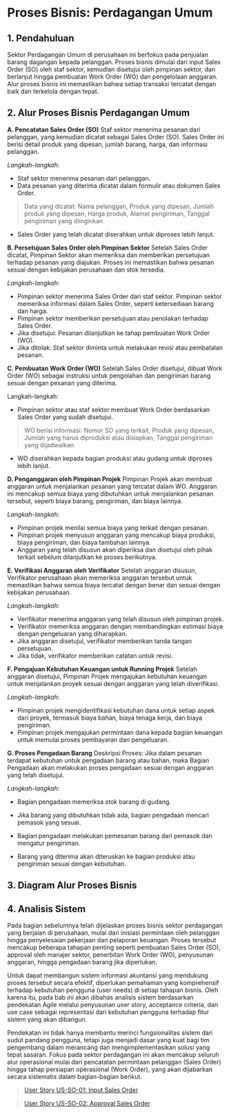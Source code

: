 # Proses Bisnis: Perdagangan Umum
## 1. Pendahuluan
Sektor Perdagangan Umum di perusahaan ini berfokus pada penjualan barang dagangan kepada pelanggan. Proses bisnis dimulai dari input Sales Order (SO) oleh staf sektor, kemudian disetujui oleh pimpinan sektor, dan berlanjut hingga pembuatan Work Order (WO) dan pengelolaan anggaran. Alur proses bisnis ini memastikan bahwa setiap transaksi tercatat dengan baik dan terkelola dengan tepat.

## 2. Alur Proses Bisnis Perdagangan Umum
**A. Pencatatan Sales Order (SO)**
Staf sektor menerima pesanan dari pelanggan, yang kemudian dicatat sebagai Sales Order (SO). Sales Order ini berisi detail produk yang dipesan, jumlah barang, harga, dan informasi pelanggan.

*Langkah-langkah*:

- Staf sektor menerima pesanan dari pelanggan.
- Data pesanan yang diterima dicatat dalam formulir atau dokumen Sales Order.  

>Data yang dicatat: Nama pelanggan, Produk yang dipesan, Jumlah produk yang dipesan, Harga produk, Alamat pengiriman, Tanggal pengiriman yang diinginkan

- Sales Order yang telah dicatat diserahkan untuk diproses lebih lanjut.

**B. Persetujuan Sales Order oleh Pimpinan Sektor**
Setelah Sales Order dicatat, Pimpinan Sektor akan memeriksa dan memberikan persetujuan terhadap pesanan yang diajukan. Proses ini memastikan bahwa pesanan sesuai dengan kebijakan perusahaan dan stok tersedia.

*Langkah-langkah:*

- Pimpinan sektor menerima Sales Order dari staf sektor.
Pimpinan sektor memeriksa informasi dalam Sales Order, seperti ketersediaan barang dan harga.
- Pimpinan sektor memberikan persetujuan atau penolakan terhadap Sales Order.
- Jika disetujui: Pesanan dilanjutkan ke tahap pembuatan Work Order (WO).
- Jika ditolak: Staf sektor diminta untuk melakukan revisi atau pembatalan pesanan.

**C. Pembuatan Work Order (WO)**
Setelah Sales Order disetujui, dibuat Work Order (WO) sebagai instruksi untuk pengolahan dan pengiriman barang sesuai dengan pesanan yang diterima.

Langkah-langkah:
- Pimpinan sektor atau staf sektor membuat Work Order berdasarkan Sales Order yang sudah disetujui.
>WO berisi informasi: Nomor SO yang terkait, Produk yang dipesan, Jumlah yang harus diproduksi atau disiapkan, Tanggal pengiriman yang dijadwalkan

- WO diserahkan kepada bagian produksi atau gudang untuk diproses lebih lanjut.

**D. Penganggaran oleh Pimpinan Projek**
Pimpinan Projek akan membuat anggaran untuk menjalankan pesanan yang tercatat dalam WO. Anggaran ini mencakup semua biaya yang dibutuhkan untuk menjalankan pesanan tersebut, seperti biaya barang, pengiriman, dan biaya lainnya.

*Langkah-langkah:*
- Pimpinan projek menilai semua biaya yang terkait dengan pesanan.
- Pimpinan projek menyusun anggaran yang mencakup biaya produksi, biaya pengiriman, dan biaya tambahan lainnya.
- Anggaran yang telah disusun akan diperiksa dan disetujui oleh pihak terkait sebelum dilanjutkan ke proses berikutnya.

**E. Verifikasi Anggaran oleh Verifikator**
Setelah anggaran disusun, Verifikator perusahaan akan memeriksa anggaran tersebut untuk memastikan bahwa semua biaya tercatat dengan benar dan sesuai dengan kebijakan perusahaan.

*Langkah-langkah:*

- Verifikator menerima anggaran yang telah disusun oleh pimpinan projek.
- Verifikator memeriksa anggaran dengan membandingkan estimasi biaya dengan pengeluaran yang diharapkan.
- Jika anggaran disetujui, verifikator memberikan tanda tangan persetujuan.
- Jika tidak, verifikator memberikan catatan untuk revisi.

**F. Pengajuan Kebutuhan Keuangan untuk Running Projek**
Setelah anggaran disetujui, Pimpinan Projek mengajukan kebutuhan keuangan untuk menjalankan proyek sesuai dengan anggaran yang telah diverifikasi.

*Langkah-langkah:*

- Pimpinan projek mengidentifikasi kebutuhan dana untuk setiap aspek dari proyek, termasuk biaya bahan, biaya tenaga kerja, dan biaya pengiriman.
- Pimpinan projek mengajukan permintaan dana kepada bagian keuangan untuk memulai proses pembayaran dan pengeluaran.

**G. Proses Pengadaan Barang**
Deskripsi Proses: Jika dalam pesanan terdapat kebutuhan untuk pengadaan barang atau bahan, maka Bagian Pengadaan akan melakukan proses pengadaan sesuai dengan anggaran yang telah disetujui.

*Langkah-langkah:*

- Bagian pengadaan memeriksa stok barang di gudang.

- Jika barang yang dibutuhkan tidak ada, bagian pengadaan mencari pemasok yang sesuai.

- Bagian pengadaan melakukan pemesanan barang dari pemasok dan mengatur pengiriman.

- Barang yang diterima akan diteruskan ke bagian produksi atau pengiriman sesuai dengan kebutuhan.


## 3. Diagram Alur Proses Bisnis

## 4. Analisis Sistem
Pada bagian sebelumnya telah dijelaskan proses bisnis sektor perdagangan yang berjalan di perusahaan, mulai dari inisiasi permintaan oleh pelanggan hingga penyelesaian pekerjaan dan pelaporan keuangan. Proses tersebut mencakup beberapa tahapan penting seperti pembuatan Sales Order (SO), approval oleh manajer sektor, penerbitan Work Order (WO), penyusunan anggaran, hingga pengadaan barang jika diperlukan.

Untuk dapat membangun sistem informasi akuntansi yang mendukung proses tersebut secara efektif, diperlukan pemahaman yang komprehensif terhadap kebutuhan pengguna (user needs) di setiap tahapan bisnis. Oleh karena itu, pada bab ini akan dibahas analisis sistem berdasarkan pendekatan Agile melalui penyusunan user story, acceptance criteria, dan use case sebagai representasi dari kebutuhan pengguna terhadap fitur sistem yang akan dibangun.

Pendekatan ini tidak hanya membantu merinci fungsionalitas sistem dari sudut pandang pengguna, tetapi juga menjadi dasar yang kuat bagi tim pengembang dalam merancang dan mengimplementasikan solusi yang tepat sasaran. Fokus pada sektor perdagangan ini akan mencakup seluruh alur operasional mulai dari pencatatan permintaan pelanggan (Sales Order) hingga tahap persiapan operasional (Work Order), yang akan dijabarkan secara sistematis dalam bagian-bagian berikut.

> [User Story US-SO-01: Input Sales Order](docs/userStories/SO/us_so_01.md)

> [User Story US-SO-02: Approval Sales Order](docs/userStories/SO/us_so_02.md)
